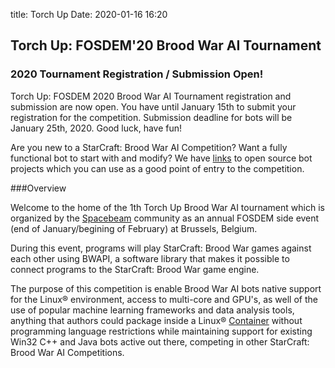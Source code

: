 title: Torch Up
Date: 2020-01-16 16:20
## Torch Up: FOSDEM'20 Brood War AI Tournament

### 2020 Tournament Registration / Submission Open!

Torch Up: FOSDEM 2020 Brood War AI Tournament registration and submission are now open. You have until January 15th to submit your registration for the competition. Submission deadline for bots will be January 25th, 2020. Good luck, have fun!

Are you new to a StarCraft: Brood War AI Competition? Want a fully functional bot to start with and modify? We have [links](https://github.com/jchassoul/awesome-broodwarAI) to open source bot projects which you can use as a good point of entry to the competition. 

###Overview

Welcome to the home of the 1th Torch Up Brood War AI tournament which is organized by the [Spacebeam](https://spacebeam.org) community as an annual FOSDEM side event (end of January/begining of February) at Brussels, Belgium.

During this event, programs will play StarCraft: Brood War games against each other using BWAPI, a software library that makes it possible to connect programs to the StarCraft: Brood War game engine.

The purpose of this competition is enable Brood War AI bots native support for the Linux® environment, access to multi-core and GPU's, as well of the use of popular machine learning frameworks and data analysis tools, anything that authors could package inside a Linux® [Container](https://sylabs.io/guides/3.4/user-guide/definition_files.html) without programming language restrictions while maintaining support for existing Win32 C++ and Java bots active out there, competing in other StarCraft: Brood War AI Competitions. 
